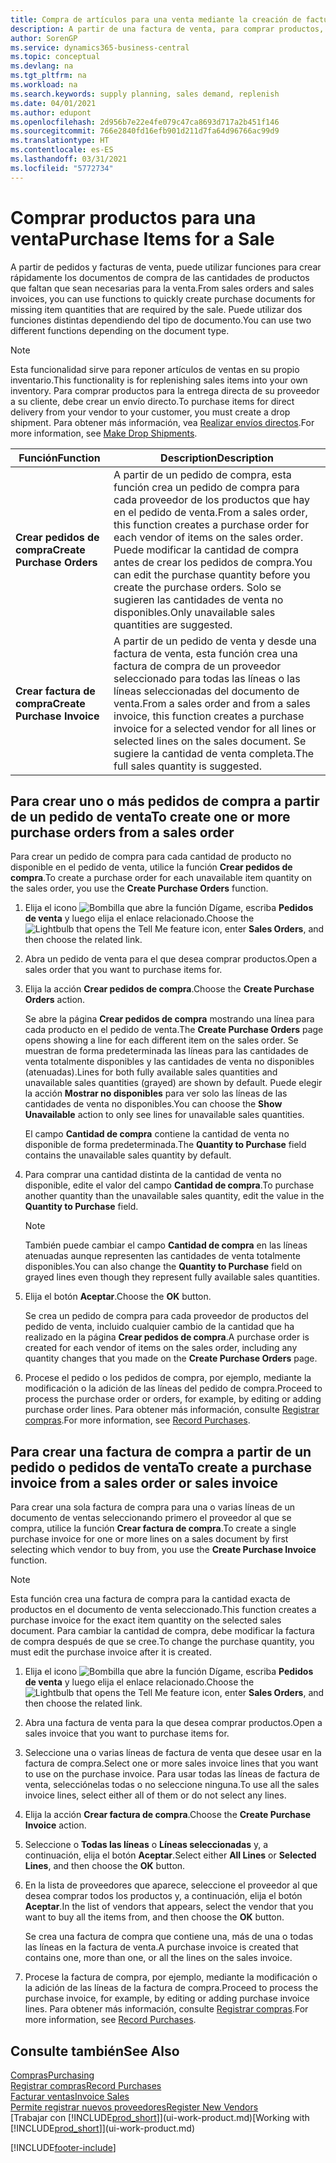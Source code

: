 ```yaml
---
title: Compra de artículos para una venta mediante la creación de facturas de compra | Documentos de Microsoft
description: A partir de una factura de venta, para comprar productos, puede crear una factura de compra de un proveedor.
author: SorenGP
ms.service: dynamics365-business-central
ms.topic: conceptual
ms.devlang: na
ms.tgt_pltfrm: na
ms.workload: na
ms.search.keywords: supply planning, sales demand, replenish
ms.date: 04/01/2021
ms.author: edupont
ms.openlocfilehash: 2d956b7e22e4fe079c47ca8693d717a2b451f146
ms.sourcegitcommit: 766e2840fd16efb901d211d7fa64d96766ac99d9
ms.translationtype: HT
ms.contentlocale: es-ES
ms.lasthandoff: 03/31/2021
ms.locfileid: "5772734"
---
```

# <a name="purchase-items-for-a-sale"></a><span data-ttu-id="19abd-103">Comprar productos para una venta</span><span class="sxs-lookup"><span data-stu-id="19abd-103">Purchase Items for a Sale</span></span>
<span data-ttu-id="19abd-104">A partir de pedidos y facturas de venta, puede utilizar funciones para crear rápidamente los documentos de compra de las cantidades de productos que faltan que sean necesarias para la venta.</span><span class="sxs-lookup"><span data-stu-id="19abd-104">From sales orders and sales invoices, you can use functions to quickly create purchase documents for missing item quantities that are required by the sale.</span></span> <span data-ttu-id="19abd-105">Puede utilizar dos funciones distintas dependiendo del tipo de documento.</span><span class="sxs-lookup"><span data-stu-id="19abd-105">You can use two different functions depending on the document type.</span></span>

> [!Note]
> <span data-ttu-id="19abd-106">Esta funcionalidad sirve para reponer artículos de ventas en su propio inventario.</span><span class="sxs-lookup"><span data-stu-id="19abd-106">This functionality is for replenishing sales items into your own inventory.</span></span> <span data-ttu-id="19abd-107">Para comprar productos para la entrega directa de su proveedor a su cliente, debe crear un envío directo.</span><span class="sxs-lookup"><span data-stu-id="19abd-107">To purchase items for direct delivery from your vendor to your customer, you must create a drop shipment.</span></span> <span data-ttu-id="19abd-108">Para obtener más información, vea [Realizar envíos directos](sales-how-drop-shipment.md).</span><span class="sxs-lookup"><span data-stu-id="19abd-108">For more information, see [Make Drop Shipments](sales-how-drop-shipment.md).</span></span>   

|<span data-ttu-id="19abd-109">Función</span><span class="sxs-lookup"><span data-stu-id="19abd-109">Function</span></span>|<span data-ttu-id="19abd-110">Description</span><span class="sxs-lookup"><span data-stu-id="19abd-110">Description</span></span>|
|--------|-----------|
|<span data-ttu-id="19abd-111">**Crear pedidos de compra**</span><span class="sxs-lookup"><span data-stu-id="19abd-111">**Create Purchase Orders**</span></span>|<span data-ttu-id="19abd-112">A partir de un pedido de compra, esta función crea un pedido de compra para cada proveedor de los productos que hay en el pedido de venta.</span><span class="sxs-lookup"><span data-stu-id="19abd-112">From a sales order, this function creates a purchase order for each vendor of items on the sales order.</span></span> <span data-ttu-id="19abd-113">Puede modificar la cantidad de compra antes de crear los pedidos de compra.</span><span class="sxs-lookup"><span data-stu-id="19abd-113">You can edit the purchase quantity before you create the purchase orders.</span></span> <span data-ttu-id="19abd-114">Solo se sugieren las cantidades de venta no disponibles.</span><span class="sxs-lookup"><span data-stu-id="19abd-114">Only unavailable sales quantities are suggested.</span></span>
|<span data-ttu-id="19abd-115">**Crear factura de compra**</span><span class="sxs-lookup"><span data-stu-id="19abd-115">**Create Purchase Invoice**</span></span>|<span data-ttu-id="19abd-116">A partir de un pedido de venta y desde una factura de venta, esta función crea una factura de compra de un proveedor seleccionado para todas las líneas o las líneas seleccionadas del documento de venta.</span><span class="sxs-lookup"><span data-stu-id="19abd-116">From a sales order and from a sales invoice, this function creates a purchase invoice for a selected vendor for all lines or selected lines on the sales document.</span></span> <span data-ttu-id="19abd-117">Se sugiere la cantidad de venta completa.</span><span class="sxs-lookup"><span data-stu-id="19abd-117">The full sales quantity is suggested.</span></span>|

## <a name="to-create-one-or-more-purchase-orders-from-a-sales-order"></a><span data-ttu-id="19abd-118">Para crear uno o más pedidos de compra a partir de un pedido de venta</span><span class="sxs-lookup"><span data-stu-id="19abd-118">To create one or more purchase orders from a sales order</span></span>
<span data-ttu-id="19abd-119">Para crear un pedido de compra para cada cantidad de producto no disponible en el pedido de venta, utilice la función **Crear pedidos de compra**.</span><span class="sxs-lookup"><span data-stu-id="19abd-119">To create a purchase order for each unavailable item quantity on the sales order, you use the **Create Purchase Orders** function.</span></span>

1. <span data-ttu-id="19abd-120">Elija el icono ![Bombilla que abre la función Dígame](media/ui-search/search_small.png "Dígame qué desea hacer"), escriba **Pedidos de venta** y luego elija el enlace relacionado.</span><span class="sxs-lookup"><span data-stu-id="19abd-120">Choose the ![Lightbulb that opens the Tell Me feature](media/ui-search/search_small.png "Tell me what you want to do") icon, enter **Sales Orders**, and then choose the related link.</span></span>
2. <span data-ttu-id="19abd-121">Abra un pedido de venta para el que desea comprar productos.</span><span class="sxs-lookup"><span data-stu-id="19abd-121">Open a sales order that you want to purchase items for.</span></span>
3. <span data-ttu-id="19abd-122">Elija la acción **Crear pedidos de compra**.</span><span class="sxs-lookup"><span data-stu-id="19abd-122">Choose the **Create Purchase Orders** action.</span></span>

    <span data-ttu-id="19abd-123">Se abre la página **Crear pedidos de compra** mostrando una línea para cada producto en el pedido de venta.</span><span class="sxs-lookup"><span data-stu-id="19abd-123">The **Create Purchase Orders** page opens showing a line for each different item on the sales order.</span></span> <span data-ttu-id="19abd-124">Se muestran de forma predeterminada las líneas para las cantidades de venta totalmente disponibles y las cantidades de venta no disponibles (atenuadas).</span><span class="sxs-lookup"><span data-stu-id="19abd-124">Lines for both fully available sales quantities and unavailable sales quantities (grayed) are shown by default.</span></span> <span data-ttu-id="19abd-125">Puede elegir la acción **Mostrar no disponibles** para ver solo las líneas de las cantidades de venta no disponibles.</span><span class="sxs-lookup"><span data-stu-id="19abd-125">You can choose the **Show Unavailable** action to only see lines for unavailable sales quantities.</span></span>

    <span data-ttu-id="19abd-126">El campo **Cantidad de compra** contiene la cantidad de venta no disponible de forma predeterminada.</span><span class="sxs-lookup"><span data-stu-id="19abd-126">The **Quantity to Purchase** field contains the unavailable sales quantity by default.</span></span>
4. <span data-ttu-id="19abd-127">Para comprar una cantidad distinta de la cantidad de venta no disponible, edite el valor del campo **Cantidad de compra**.</span><span class="sxs-lookup"><span data-stu-id="19abd-127">To purchase another quantity than the unavailable sales quantity, edit the value in the **Quantity to Purchase** field.</span></span>

    > [!NOTE]  
    >   <span data-ttu-id="19abd-128">También puede cambiar el campo **Cantidad de compra** en las líneas atenuadas aunque representen las cantidades de venta totalmente disponibles.</span><span class="sxs-lookup"><span data-stu-id="19abd-128">You can also change the **Quantity to Purchase** field on grayed lines even though they represent fully available sales quantities.</span></span>
5. <span data-ttu-id="19abd-129">Elija el botón **Aceptar**.</span><span class="sxs-lookup"><span data-stu-id="19abd-129">Choose the **OK** button.</span></span>

    <span data-ttu-id="19abd-130">Se crea un pedido de compra para cada proveedor de productos del pedido de venta, incluido cualquier cambio de la cantidad que ha realizado en la página **Crear pedidos de compra**.</span><span class="sxs-lookup"><span data-stu-id="19abd-130">A purchase order is created for each vendor of items on the sales order, including any quantity changes that you made on the **Create Purchase Orders** page.</span></span>
7. <span data-ttu-id="19abd-131">Procese el pedido o los pedidos de compra, por ejemplo, mediante la modificación o la adición de las líneas del pedido de compra.</span><span class="sxs-lookup"><span data-stu-id="19abd-131">Proceed to process the purchase order or orders, for example, by editing or adding purchase order lines.</span></span> <span data-ttu-id="19abd-132">Para obtener más información, consulte [Registrar compras](purchasing-how-record-purchases.md).</span><span class="sxs-lookup"><span data-stu-id="19abd-132">For more information, see [Record Purchases](purchasing-how-record-purchases.md).</span></span>


## <a name="to-create-a-purchase-invoice-from-a-sales-order-or-sales-invoice"></a><span data-ttu-id="19abd-133">Para crear una factura de compra a partir de un pedido o pedidos de venta</span><span class="sxs-lookup"><span data-stu-id="19abd-133">To create a purchase invoice from a sales order or sales invoice</span></span>
<span data-ttu-id="19abd-134">Para crear una sola factura de compra para una o varias líneas de un documento de ventas seleccionando primero el proveedor al que se compra, utilice la función **Crear factura de compra**.</span><span class="sxs-lookup"><span data-stu-id="19abd-134">To create a single purchase invoice for one or more lines on a sales document by first selecting which vendor to buy from, you use the **Create Purchase Invoice** function.</span></span>

> [!NOTE]  
>   <span data-ttu-id="19abd-135">Esta función crea una factura de compra para la cantidad exacta de productos en el documento de venta seleccionado.</span><span class="sxs-lookup"><span data-stu-id="19abd-135">This function creates a purchase invoice for the exact item quantity on the selected sales document.</span></span> <span data-ttu-id="19abd-136">Para cambiar la cantidad de compra, debe modificar la factura de compra después de que se cree.</span><span class="sxs-lookup"><span data-stu-id="19abd-136">To change the purchase quantity, you must edit the purchase invoice after it is created.</span></span>  

1. <span data-ttu-id="19abd-137">Elija el icono ![Bombilla que abre la función Dígame](media/ui-search/search_small.png "Dígame qué desea hacer"), escriba **Pedidos de venta** y luego elija el enlace relacionado.</span><span class="sxs-lookup"><span data-stu-id="19abd-137">Choose the ![Lightbulb that opens the Tell Me feature](media/ui-search/search_small.png "Tell me what you want to do") icon, enter **Sales Orders**, and then choose the related link.</span></span>
2. <span data-ttu-id="19abd-138">Abra una factura de venta para la que desea comprar productos.</span><span class="sxs-lookup"><span data-stu-id="19abd-138">Open a sales invoice that you want to purchase items for.</span></span>
3. <span data-ttu-id="19abd-139">Seleccione una o varias líneas de factura de venta que desee usar en la factura de compra.</span><span class="sxs-lookup"><span data-stu-id="19abd-139">Select one or more sales invoice lines that you want to use on the purchase invoice.</span></span> <span data-ttu-id="19abd-140">Para usar todas las líneas de factura de venta, selecciónelas todas o no seleccione ninguna.</span><span class="sxs-lookup"><span data-stu-id="19abd-140">To use all the sales invoice lines, select either all of them or do not select any lines.</span></span>
4. <span data-ttu-id="19abd-141">Elija la acción **Crear factura de compra**.</span><span class="sxs-lookup"><span data-stu-id="19abd-141">Choose the **Create Purchase Invoice** action.</span></span>
5. <span data-ttu-id="19abd-142">Seleccione o **Todas las líneas** o **Líneas seleccionadas** y, a continuación, elija el botón **Aceptar**.</span><span class="sxs-lookup"><span data-stu-id="19abd-142">Select either **All Lines** or **Selected Lines**, and then choose the **OK** button.</span></span>  
6. <span data-ttu-id="19abd-143">En la lista de proveedores que aparece, seleccione el proveedor al que desea comprar todos los productos y, a continuación, elija el botón **Aceptar**.</span><span class="sxs-lookup"><span data-stu-id="19abd-143">In the list of vendors that appears, select the vendor that you want to buy all the items from, and then choose the **OK** button.</span></span>

    <span data-ttu-id="19abd-144">Se crea una factura de compra que contiene una, más de una o todas las líneas en la factura de venta.</span><span class="sxs-lookup"><span data-stu-id="19abd-144">A purchase invoice is created that contains one, more than one, or all the lines on the sales invoice.</span></span>
7. <span data-ttu-id="19abd-145">Procese la factura de compra, por ejemplo, mediante la modificación o la adición de las líneas de la factura de compra.</span><span class="sxs-lookup"><span data-stu-id="19abd-145">Proceed to process the purchase invoice, for example, by editing or adding purchase invoice lines.</span></span> <span data-ttu-id="19abd-146">Para obtener más información, consulte [Registrar compras](purchasing-how-record-purchases.md).</span><span class="sxs-lookup"><span data-stu-id="19abd-146">For more information, see [Record Purchases](purchasing-how-record-purchases.md).</span></span>

## <a name="see-also"></a><span data-ttu-id="19abd-147">Consulte también</span><span class="sxs-lookup"><span data-stu-id="19abd-147">See Also</span></span>
[<span data-ttu-id="19abd-148">Compras</span><span class="sxs-lookup"><span data-stu-id="19abd-148">Purchasing</span></span>](purchasing-manage-purchasing.md)  
[<span data-ttu-id="19abd-149">Registrar compras</span><span class="sxs-lookup"><span data-stu-id="19abd-149">Record Purchases</span></span>](purchasing-how-record-purchases.md)  
[<span data-ttu-id="19abd-150">Facturar ventas</span><span class="sxs-lookup"><span data-stu-id="19abd-150">Invoice Sales</span></span>](sales-how-invoice-sales.md)  
[<span data-ttu-id="19abd-151">Permite registrar nuevos proveedores</span><span class="sxs-lookup"><span data-stu-id="19abd-151">Register New Vendors</span></span>](purchasing-how-register-new-vendors.md)  
<span data-ttu-id="19abd-152">[Trabajar con [!INCLUDE[prod_short](includes/prod_short.md)]](ui-work-product.md)</span><span class="sxs-lookup"><span data-stu-id="19abd-152">[Working with [!INCLUDE[prod_short](includes/prod_short.md)]](ui-work-product.md)</span></span>


[!INCLUDE[footer-include](includes/footer-banner.md)]